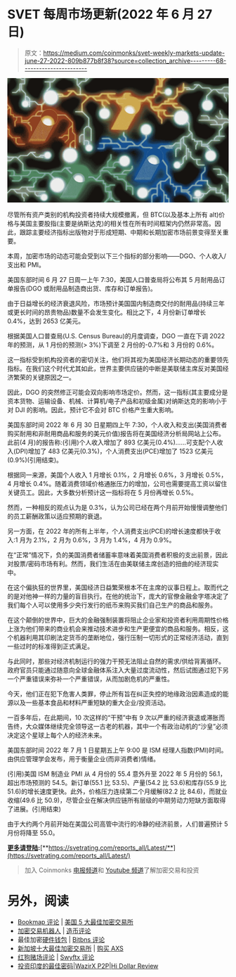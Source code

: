 # SVET 每周市场更新(2022 年 6 月 27 日)

> 原文：<https://medium.com/coinmonks/svet-weekly-markets-update-june-27-2022-809b877b8f38?source=collection_archive---------68----------------------->

![](img/9e97240309bf0af8d96f0d4c0c09a6b8.png)

尽管所有资产类别的机构投资者持续大规模撤离，但 BTC(以及基本上所有 alt)价格与美国主要股指(主要是纳斯达克)的相关性在所有时间框架内仍然非常高。因此，跟踪主要经济指标出版物对于形成短期、中期和长期加密市场前景变得至关重要。

本周，加密市场的动态可能会受到以下三个指标的部分影响——DGO、个人收入/支出和 PMI。

美国东部时间 6 月 27 日周一上午 7:30，美国人口普查局将公布其 5 月耐用品订单报告(DGO 或耐用品制造商出货、库存和订单报告)。

由于日益增长的经济衰退风险，市场预计美国国内制造商交付的耐用品(持续三年或更长时间的昂贵物品)数量不会发生变化。相比之下，4 月份新订单增长 0.4%，达到 2653 亿美元。

根据美国人口普查局(U.S. Census Bureau)的月度调查，DGO 一直在下调 2022 年的预测，从 1 月份的预测(> 3%)下调至 2 月份的-0.7%和 3 月份的 0.6%。

这一指标受到机构投资者的密切关注，他们将其视为美国经济长期动态的重要领先指标。在我们这个时代尤其如此，世界主要供应链的中断是美联储主席反对美国经济繁荣的关键原因之一。

因此，DGO 的突然修正可能会双向影响市场定价。然而，这一指标(其主要成分是资本货物、运输设备、机械、计算机/电子产品和初级金属)对纳斯达克的影响小于对 DJI 的影响。因此，预计它不会对 BTC 价格产生重大影响。

美国东部时间 2022 年 6 月 30 日星期四上午 7:30，个人收入和支出(美国消费者购买耐用和非耐用商品和服务的美元价值)报告将在美国经济分析局网站上公布。此前(4 月)的报告称:(引用)个人收入增加了 893 亿美元(0.4%)……可支配个人收入(DPI)增加了 483 亿美元(0.3%)，个人消费支出(PCE)增加了 1523 亿美元(0.9%)(引用结束)。

根据同一来源，美国个人收入 1 月增长 0.1%，2 月增长 0.6%，3 月增长 0.5%，4 月增长 0.4%。随着消费领域价格通胀压力的增加，公司也需要提高工资以留住关键员工。因此，大多数分析预计这一指标将在 5 月份再增长 0.5%。

然而，一种相反的观点认为是 0.3%，认为公司已经在两个月前开始慢慢调整他们的员工薪酬政策以适应预期的衰退。

另一方面，在 2022 年的所有上半年，个人消费支出(PCE)的增长速度都快于收入:1 月为 2.1%，2 月为 0.6%，3 月为 1.4%，4 月为 0.9%。

在“正常”情况下，负的美国消费者储蓄率意味着美国消费者积极的支出前景，因此对股票/密码市场有利。然而，我们生活在由美联储主席创造的扭曲的经济现实中。

在这个偏执狂的世界里，美国经济日益繁荣根本不在主席的议事日程上。取而代之的是对他神一样的力量的盲目执行。在他的统治下，庞大的官僚金融金字塔决定了我们每个人可以使用多少央行发行的纸币来购买我们自己生产的商品和服务。

在这个颠倒的世界中，巨大的金融强制装置将阻止企业家和投资者利用周期性价格上涨为他们带来的商业机会来推动技术进步和生产更便宜的商品和服务。相反，这个机器利用其印刷法定货币的垄断地位，强行压制一切形式的正常经济活动，直到一些过时的标准得到正式满足。

与此同时，那些对经济机制运行的强力干预无法阻止自然的需求/供给背离循环。政府官员只能通过随意向全球金融体系注入大量过度流动性，然后试图通过犯下另一个严重错误来弥补一个严重错误，从而加剧危机的严重性。

今天，他们正在犯下危害人类罪，停止所有旨在纠正失控的地缘政治因素造成的能源以及一些基本食品和材料严重短缺的重大企业/投资活动。

一百多年后，在此期间，10 次这样的“干预”中有 9 次以严重的经济衰退或滞胀而告终，大众媒体继续完全领导这一古老的机器，其中一个有政治动机的“沙皇”必须决定这个星球上每个人的经济未来。

美国东部时间 2022 年 7 月 1 日星期五上午 9:00 是 ISM 经理人指数(PMI)时间。由供应管理学会发布，用于衡量企业(而非消费者)情绪。

(引用)美国 ISM 制造业 PMI 从 4 月份的 55.4 意外升至 2022 年 5 月份的 56.1，超出市场预测的 54.5。新订单(55.1 比 53.5)、产量(54.2 比 53.6)和库存(55.9 比 51.6)的增长速度更快。此外，价格压力连续第二个月缓解(82.2 比 84.6)，而就业收缩(49.6 比 50.9)，尽管企业在解决供应链所有层级的中期劳动力短缺方面取得了进展。(引用结束)

由于大约两个月前开始在美国公司高管中流行的冷静的经济前景，人们普遍预计 5 月份将降至 55.0。

[**更多请登陆**](https://svetrating.com/reports_all/Latest/)**:**[**https://svetrating.com/reports_all/Latest/**](https://svetrating.com/reports_all/Latest/)

> 加入 Coinmonks [电报频道](https://t.me/coincodecap)和 [Youtube 频道](https://www.youtube.com/c/coinmonks/videos)了解加密交易和投资

# 另外，阅读

*   [Bookmap 评论](https://coincodecap.com/bookmap-review-2021-best-trading-software) | [美国 5 大最佳加密交易所](https://coincodecap.com/crypto-exchange-usa)
*   [加密交易机器人](/coinmonks/crypto-trading-bot-c2ffce8acb2a) | [造币评论](https://coincodecap.com/coingate-review)
*   最佳加密[硬件钱包](/coinmonks/hardware-wallets-dfa1211730c6) | [Bitbns 评论](/coinmonks/bitbns-review-38256a07e161)
*   [新加坡十大最佳加密交易所](https://coincodecap.com/crypto-exchange-in-singapore) | [购买 AXS](https://coincodecap.com/buy-axs-token)
*   [红狗赌场评论](https://coincodecap.com/red-dog-casino-review) | [Swyftx 评论](https://coincodecap.com/swyftx-review)
*   [投资印度的最佳密码](https://coincodecap.com/best-crypto-to-invest-in-india-in-2021)|[WazirX P2P](https://coincodecap.com/wazirx-p2p)|[Hi Dollar Review](https://coincodecap.com/hi-dollar-review)